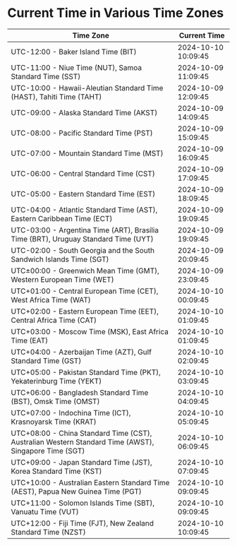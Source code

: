 # Current Time in Various Time Zones

| Time Zone | Current Time |
|-----------|--------------|
| UTC-12:00 - Baker Island Time (BIT) | 2024-10-10 10:09:45 |
| UTC-11:00 - Niue Time (NUT), Samoa Standard Time (SST) | 2024-10-09 11:09:45 |
| UTC-10:00 - Hawaii-Aleutian Standard Time (HAST), Tahiti Time (TAHT) | 2024-10-09 12:09:45 |
| UTC-09:00 - Alaska Standard Time (AKST) | 2024-10-09 14:09:45 |
| UTC-08:00 - Pacific Standard Time (PST) | 2024-10-09 15:09:45 |
| UTC-07:00 - Mountain Standard Time (MST) | 2024-10-09 16:09:45 |
| UTC-06:00 - Central Standard Time (CST) | 2024-10-09 17:09:45 |
| UTC-05:00 - Eastern Standard Time (EST) | 2024-10-09 18:09:45 |
| UTC-04:00 - Atlantic Standard Time (AST), Eastern Caribbean Time (ECT) | 2024-10-09 19:09:45 |
| UTC-03:00 - Argentina Time (ART), Brasília Time (BRT), Uruguay Standard Time (UYT) | 2024-10-09 19:09:45 |
| UTC-02:00 - South Georgia and the South Sandwich Islands Time (SGT) | 2024-10-09 20:09:45 |
| UTC±00:00 - Greenwich Mean Time (GMT), Western European Time (WET) | 2024-10-09 23:09:45 |
| UTC+01:00 - Central European Time (CET), West Africa Time (WAT) | 2024-10-10 00:09:45 |
| UTC+02:00 - Eastern European Time (EET), Central Africa Time (CAT) | 2024-10-10 01:09:45 |
| UTC+03:00 - Moscow Time (MSK), East Africa Time (EAT) | 2024-10-10 01:09:45 |
| UTC+04:00 - Azerbaijan Time (AZT), Gulf Standard Time (GST) | 2024-10-10 02:09:45 |
| UTC+05:00 - Pakistan Standard Time (PKT), Yekaterinburg Time (YEKT) | 2024-10-10 03:09:45 |
| UTC+06:00 - Bangladesh Standard Time (BST), Omsk Time (OMST) | 2024-10-10 04:09:45 |
| UTC+07:00 - Indochina Time (ICT), Krasnoyarsk Time (KRAT) | 2024-10-10 05:09:45 |
| UTC+08:00 - China Standard Time (CST), Australian Western Standard Time (AWST), Singapore Time (SGT) | 2024-10-10 06:09:45 |
| UTC+09:00 - Japan Standard Time (JST), Korea Standard Time (KST) | 2024-10-10 07:09:45 |
| UTC+10:00 - Australian Eastern Standard Time (AEST), Papua New Guinea Time (PGT) | 2024-10-10 09:09:45 |
| UTC+11:00 - Solomon Islands Time (SBT), Vanuatu Time (VUT) | 2024-10-10 09:09:45 |
| UTC+12:00 - Fiji Time (FJT), New Zealand Standard Time (NZST) | 2024-10-10 10:09:45 |
